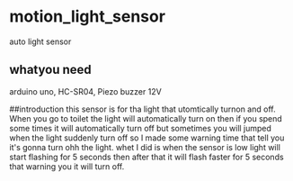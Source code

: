 # motion_light_sensor
auto light sensor

## whatyou need
arduino uno, HC-SR04, Piezo buzzer 12V

##introduction
this sensor is for tha light that utomtically turnon and off. When you go to toilet the light will automatically turn on then
if you spend some times it will automatically turn off but sometimes you will jumped when the light suddenly turn off
so I made some warning time that tell you it's gonna turn ohh the light.
whet I did is when the sensor is low light will start flashing for 5 seconds then after that it will flash faster for 5 seconds
that warning you it will turn off.
